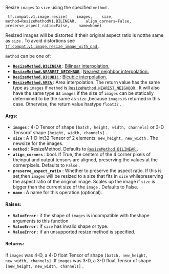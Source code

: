 Resize  `images`  to  `size`  using the specified  `method` .

```
 tf.compat.v1.image.resize(    images,    size,    method=ResizeMethodV1.BILINEAR,    align_corners=False,    preserve_aspect_ratio=False,    name=None) 
```

Resized images will be distorted if their original aspect ratio is notthe same as  `size` .  To avoid distortions see[ `tf.compat.v1.image.resize_image_with_pad` ](https://tensorflow.google.cn/api_docs/python/tf/compat/v1/image/resize_image_with_pad).

 `method`  can be one of:

- **[ `ResizeMethod.BILINEAR` ](/api_docs/python/tf/image/ResizeMethod#BILINEAR)** : [Bilinear interpolation.](https://en.wikipedia.org/wiki/Bilinear_interpolation)
- **[ `ResizeMethod.NEAREST_NEIGHBOR` ](/api_docs/python/tf/image/ResizeMethod#NEAREST_NEIGHBOR)** : [Nearest neighbor interpolation.](https://en.wikipedia.org/wiki/Nearest-neighbor_interpolation)
- **[ `ResizeMethod.BICUBIC` ](/api_docs/python/tf/image/ResizeMethod#BICUBIC)** : [Bicubic interpolation.](https://en.wikipedia.org/wiki/Bicubic_interpolation)
- **[ `ResizeMethod.AREA` ](/api_docs/python/tf/image/ResizeMethod#AREA)** : Area interpolation.
The return value has the same type as  `images`  if  `method`  is[ `ResizeMethod.NEAREST_NEIGHBOR` ](/api_docs/python/tf/image/ResizeMethod#NEAREST_NEIGHBOR). It will also have the same type as  `images` if the size of  `images`  can be statically determined to be the same as  `size` ,because  `images`  is returned in this case. Otherwise, the return value hastype  `float32` .

#### Args:
- **`images`** : 4-D Tensor of shape  `[batch, height, width, channels]`  or 3-D Tensorof shape  `[height, width, channels]` .
- **`size`** : A 1-D int32 Tensor of 2 elements:  `new_height, new_width` .  The newsize for the images.
- **`method`** : ResizeMethod.  Defaults to [ `ResizeMethod.BILINEAR` ](/api_docs/python/tf/image/ResizeMethod#BILINEAR).
- **`align_corners`** : bool.  If True, the centers of the 4 corner pixels of theinput and output tensors are aligned, preserving the values at the cornerpixels. Defaults to  `False` .
- **`preserve_aspect_ratio`** : Whether to preserve the aspect ratio. If this is set,then  `images`  will be resized to a size that fits in  `size`  whilepreserving the aspect ratio of the original image. Scales up the image if `size`  is bigger than the current size of the  `image` . Defaults to False.
- **`name`** : A name for this operation (optional).


#### Raises:
- **`ValueError`** : if the shape of  `images`  is incompatible with theshape arguments to this function
- **`ValueError`** : if  `size`  has invalid shape or type.
- **`ValueError`** : if an unsupported resize method is specified.


#### Returns:
If  `images`  was 4-D, a 4-D float Tensor of shape `[batch, new_height, new_width, channels]` .If  `images`  was 3-D, a 3-D float Tensor of shape `[new_height, new_width, channels]` .

